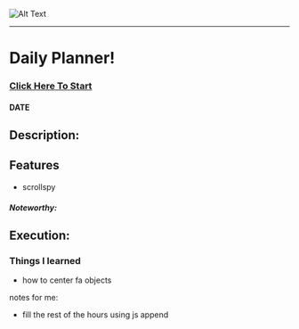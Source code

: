 ![Alt Text](image-link)

---

# Daily Planner!

### [Click Here To Start](link)

#### **DATE** 

## Description:

## Features
- scrollspy

##### Noteworthy:

## Execution:

### Things I learned
- how to center fa objects



notes for me:

- fill the rest of the hours using js append